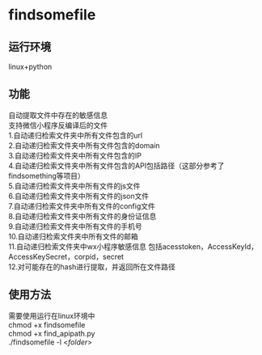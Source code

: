 # findsomefile
## 运行环境
linux+python

## 功能
自动提取文件中存在的敏感信息  
支持微信小程序反编译后的文件  
1.自动递归检索文件夹中所有文件包含的url  
2.自动递归检索文件夹中所有文件包含的domain  
3.自动递归检索文件夹中所有文件包含的IP  
4.自动递归检索文件夹中所有文件包含的API包括路径（这部分参考了findsomething等项目）  
5.自动递归检索文件夹中所有文件的js文件  
6.自动递归检索文件夹中所有文件的json文件  
7.自动递归检索文件夹中所有文件的config文件  
8.自动递归检索文件夹中所有文件的身份证信息  
9.自动递归检索文件夹中所有文件的手机号  
10.自动递归检索文件夹中所有文件的邮箱  
11.自动递归检索文件夹中wx小程序敏感信息
包括acesstoken，AccessKeyId，AccessKeySecret，corpid，secret  
12.对可能存在的hash进行提取，并返回所在文件路径  
 
## 使用方法
需要使用运行在linux环境中  
chmod +x findsomefile   
chmod +x find_apipath.py  
./findsomefile -l <*folder*>  

